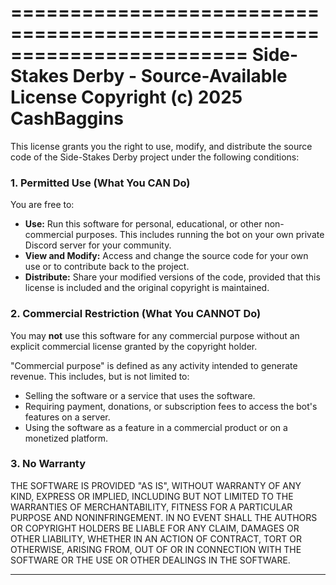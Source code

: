 ========================================================================
Side-Stakes Derby - Source-Available License
Copyright (c) 2025 CashBaggins
========================================================================

This license grants you the right to use, modify, and distribute the source code of the Side-Stakes Derby project under the following conditions:

### 1. Permitted Use (What You CAN Do)

You are free to:
- **Use:** Run this software for personal, educational, or other non-commercial purposes. This includes running the bot on your own private Discord server for your community.
- **View and Modify:** Access and change the source code for your own use or to contribute back to the project.
- **Distribute:** Share your modified versions of the code, provided that this license is included and the original copyright is maintained.

### 2. Commercial Restriction (What You CANNOT Do)

You may **not** use this software for any commercial purpose without an explicit commercial license granted by the copyright holder.

"Commercial purpose" is defined as any activity intended to generate revenue. This includes, but is not limited to:
- Selling the software or a service that uses the software.
- Requiring payment, donations, or subscription fees to access the bot's features on a server.
- Using the software as a feature in a commercial product or on a monetized platform.

### 3. No Warranty

THE SOFTWARE IS PROVIDED "AS IS", WITHOUT WARRANTY OF ANY KIND, EXPRESS OR IMPLIED, INCLUDING BUT NOT LIMITED TO THE WARRANTIES OF MERCHANTABILITY, FITNESS FOR A PARTICULAR PURPOSE AND NONINFRINGEMENT. IN NO EVENT SHALL THE AUTHORS OR COPYRIGHT HOLDERS BE LIABLE FOR ANY CLAIM, DAMAGES OR OTHER LIABILITY, WHETHER IN AN ACTION OF CONTRACT, TORT OR OTHERWISE, ARISING FROM, OUT OF OR IN CONNECTION WITH THE SOFTWARE OR THE USE OR OTHER DEALINGS IN THE SOFTWARE.

---
